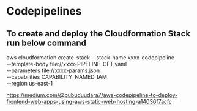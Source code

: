 # Codepipelines

## To create and deploy the Cloudformation Stack run below command

aws cloudformation create-stack --stack-name xxxx-codepipeline \
--template-body file://xxxx-PIPELINE-CFT.yaml \
--parameters file://xxxx-params.json \
--capabilities CAPABILITY_NAMED_IAM \
--region us-east-1

https://medium.com/@pubuduudara7/aws-codepipeline-to-deploy-frontend-web-apps-using-aws-static-web-hosting-a14036f7acfc
